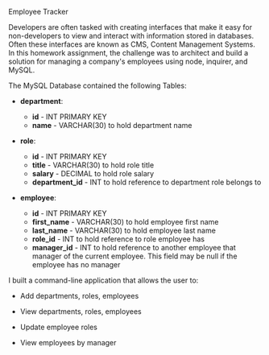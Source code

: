 Employee Tracker

Developers are often tasked with creating interfaces that make it easy for non-developers to view and interact with information stored in databases. Often these interfaces are known as CMS, Content Management Systems. In this homework assignment, the challenge was to architect and build a solution for managing a company's employees using node, inquirer, and MySQL.

The MySQL Database contained the following Tables:
* **department**:

  * **id** - INT PRIMARY KEY
  * **name** - VARCHAR(30) to hold department name

* **role**:

  * **id** - INT PRIMARY KEY
  * **title** -  VARCHAR(30) to hold role title
  * **salary** -  DECIMAL to hold role salary
  * **department_id** -  INT to hold reference to department role belongs to

* **employee**:

  * **id** - INT PRIMARY KEY
  * **first_name** - VARCHAR(30) to hold employee first name
  * **last_name** - VARCHAR(30) to hold employee last name
  * **role_id** - INT to hold reference to role employee has
  * **manager_id** - INT to hold reference to another employee that manager of the current employee. This field may be null if the employee has no manager
  
I built a command-line application that allows the user to:

  * Add departments, roles, employees

  * View departments, roles, employees

  * Update employee roles

  * View employees by manager